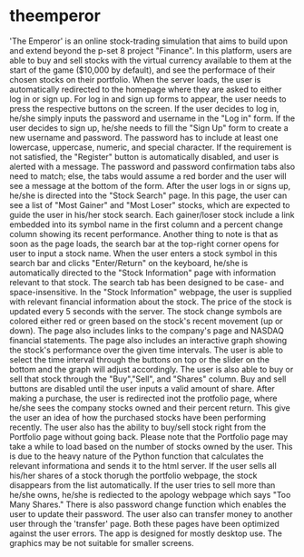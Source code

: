 # theemperor
'The Emperor' is an online stock-trading simulation that aims to build upon and extend beyond the p-set 8 project "Finance". In this platform, users are able to buy and sell stocks with the virtual currency available to them at the start of the game ($10,000 by default), and see the performace of their chosen stocks on their portfolio.
When the server loads, the user is automatically redirected to the homepage where they are asked to either log in or sign up. For log in and sign up forms to appear, the user needs to press the respective buttons on the screen. If the user decides to log in, he/she simply inputs the password and username in the "Log in" form. If the user decides to sign up, he/she needs to fill the "Sign Up" form to create a new username and password. The password has to include at least one lowercase, uppercase, numeric, and special character. If the requirement is not satisfied, the "Register" button is automatically disabled, and user is alerted with a message. The password and password confirmation tabs also need to match; else, the tabs would assume a red border and the user will see a message at the bottom of the form.
After the user logs in or signs up, he/she is directed into the "Stock Search" page. In this page, the user can see a list of "Most Gainer" and "Most Loser" stocks, which are expected to guide the user in his/her stock search. Each gainer/loser stock include a link embedded into its symbol name in the first column and a percent change column showing its recent performance. Another thing to note is that as soon as the page loads, the search bar at the top-right corner opens for user to input a stock name. When the user enters a stock symbol in this search bar and clicks "Enter/Return" on the keyboard, he/she is automatically directed to the "Stock Information" page with information relevant to that stock. The search tab has been designed to be case- and space-insensitive.
In the "Stock Information" webpage, the user is supplied with relevant financial information about the stock. The price of the stock is updated every 5 seconds with the server. The stock change symbols are colored either red or green based on the stock's recent movement (up or down). The page also includes links to the company's page and NASDAQ financial statements. The page also includes an interactive graph showing the stock's performance over the given time intervals. The user is able to select the time interval through the buttons on top or the slider on the bottom and the graph will adjust accordingly. The user is also able to buy or sell that stock through the "Buy","Sell", and "Shares" column. Buy and sell buttons are disabled until the user inputs a valid amount of share.
After making a purchase, the user is redirected inot the protfolio page, where he/she sees the company stocks owned and their percent return. This give the user an idea of how the purchased stocks have been performing recently. The user also has the ability to buy/sell stock right from the Portfolio page without going back. Please note that the Portfolio page may take a while to load based on the number of stocks owned by the user. This is due to the heavy nature of the Python function that calculates the relevant informationa and sends it to the html server. If the user sells all his/her shares of a stock thorugh the portfolio webpage, the stock disappears from the list automatically. If the user tries to sell more than he/she owns, he/she is rediected to the apology webpage which says "Too Many Shares."
There is also password change function which enables the user to update their password. The user also can transfer money to another user through the 'transfer' page. Both these pages have been optimized against the user errors.
The app is designed for mostly desktop use. The graphics may be not suitable for smaller screens.
